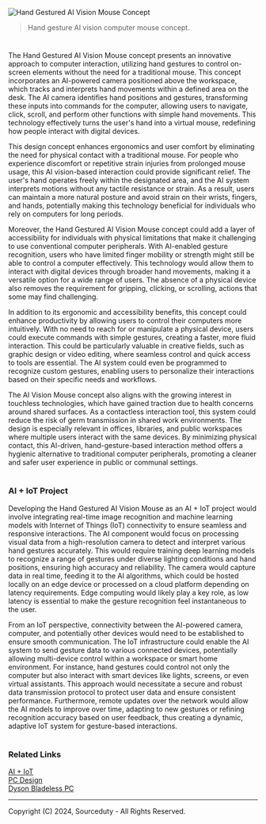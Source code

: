 ![Hand Gestured AI Vision Mouse Concept](https://github.com/user-attachments/assets/3a4fc55d-572c-4283-b53e-0726daabca86)

>  Hand gesture AI vision computer mouse concept.
#

The Hand Gestured AI Vision Mouse concept presents an innovative approach to computer interaction, utilizing hand gestures to control on-screen elements without the need for a traditional mouse. This concept incorporates an AI-powered camera positioned above the workspace, which tracks and interprets hand movements within a defined area on the desk. The AI camera identifies hand positions and gestures, transforming these inputs into commands for the computer, allowing users to navigate, click, scroll, and perform other functions with simple hand movements. This technology effectively turns the user's hand into a virtual mouse, redefining how people interact with digital devices.

This design concept enhances ergonomics and user comfort by eliminating the need for physical contact with a traditional mouse. For people who experience discomfort or repetitive strain injuries from prolonged mouse usage, this AI vision-based interaction could provide significant relief. The user's hand operates freely within the designated area, and the AI system interprets motions without any tactile resistance or strain. As a result, users can maintain a more natural posture and avoid strain on their wrists, fingers, and hands, potentially making this technology beneficial for individuals who rely on computers for long periods.

Moreover, the Hand Gestured AI Vision Mouse concept could add a layer of accessibility for individuals with physical limitations that make it challenging to use conventional computer peripherals. With AI-enabled gesture recognition, users who have limited finger mobility or strength might still be able to control a computer effectively. This technology would allow them to interact with digital devices through broader hand movements, making it a versatile option for a wide range of users. The absence of a physical device also removes the requirement for gripping, clicking, or scrolling, actions that some may find challenging.

In addition to its ergonomic and accessibility benefits, this concept could enhance productivity by allowing users to control their computers more intuitively. With no need to reach for or manipulate a physical device, users could execute commands with simple gestures, creating a faster, more fluid interaction. This could be particularly valuable in creative fields, such as graphic design or video editing, where seamless control and quick access to tools are essential. The AI system could even be programmed to recognize custom gestures, enabling users to personalize their interactions based on their specific needs and workflows.

The AI Vision Mouse concept also aligns with the growing interest in touchless technologies, which have gained traction due to health concerns around shared surfaces. As a contactless interaction tool, this system could reduce the risk of germ transmission in shared work environments. The design is especially relevant in offices, libraries, and public workspaces where multiple users interact with the same devices. By minimizing physical contact, this AI-driven, hand-gesture-based interaction method offers a hygienic alternative to traditional computer peripherals, promoting a cleaner and safer user experience in public or communal settings.

#
### AI + IoT Project

Developing the Hand Gestured AI Vision Mouse as an AI + IoT project would involve integrating real-time image recognition and machine learning models with Internet of Things (IoT) connectivity to ensure seamless and responsive interactions. The AI component would focus on processing visual data from a high-resolution camera to detect and interpret various hand gestures accurately. This would require training deep learning models to recognize a range of gestures under diverse lighting conditions and hand positions, ensuring high accuracy and reliability. The camera would capture data in real time, feeding it to the AI algorithms, which could be hosted locally on an edge device or processed on a cloud platform depending on latency requirements. Edge computing would likely play a key role, as low latency is essential to make the gesture recognition feel instantaneous to the user.

From an IoT perspective, connectivity between the AI-powered camera, computer, and potentially other devices would need to be established to ensure smooth communication. The IoT infrastructure could enable the AI system to send gesture data to various connected devices, potentially allowing multi-device control within a workspace or smart home environment. For instance, hand gestures could control not only the computer but also interact with smart devices like lights, screens, or even virtual assistants. This approach would necessitate a secure and robust data transmission protocol to protect user data and ensure consistent performance. Furthermore, remote updates over the network would allow the AI models to improve over time, adapting to new gestures or refining recognition accuracy based on user feedback, thus creating a dynamic, adaptive IoT system for gesture-based interactions.

#
### Related Links

[AI + IoT](https://github.com/sourceduty/AI_IoT)
<br>
[PC Design](https://github.com/sourceduty/PC_Design)
<br>
[Dyson Bladeless PC](https://github.com/sourceduty/Dyson_Bladeless_PC)

***
Copyright (C) 2024, Sourceduty - All Rights Reserved.
